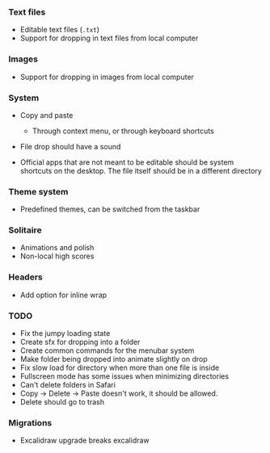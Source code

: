 ### Text files

- Editable text files (`.txt`)
- Support for dropping in text files from local computer

### Images

- Support for dropping in images from local computer

### System

- Copy and paste

  - Through context menu, or through keyboard shortcuts

- File drop should have a sound

- Official apps that are not meant to be editable should be system shortcuts
  on the desktop. The file itself should be in a different directory

### Theme system

- Predefined themes, can be switched from the taskbar

### Solitaire

- Animations and polish
- Non-local high scores

### Headers

- Add option for inline wrap

### TODO

- Fix the jumpy loading state
- Create sfx for dropping into a folder
- Create common commands for the menubar system
- Make folder being dropped into animate slightly on drop
- Fix slow load for directory when more than one file is inside
- Fullscreen mode has some issues when minimizing directories
- Can't delete folders in Safari
- Copy -> Delete -> Paste doesn't work, it should be allowed.
- Delete should go to trash

### Migrations

- Excalidraw upgrade breaks excalidraw
